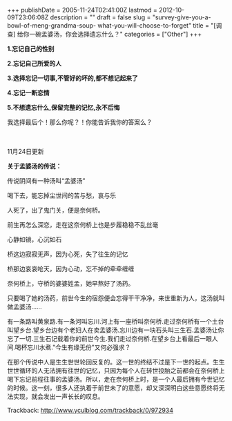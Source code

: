 +++
publishDate = 2005-11-24T02:41:00Z
lastmod = 2012-10-09T23:06:08Z
description = ""
draft = false
slug = "survey-give-you-a-bowl-of-meng-grandma-soup- what-you-will-choose-to-forget"
title = "[调查] 给你一碗孟婆汤，你会选择遗忘什么？"
categories = ["Other"]
+++

**1.忘记自己的性别**

**2.忘记自己所爱的人**

**3.选择忘记一切事,不管好的坏的,都不想记起来了**

**4.忘记一断恋情**

**5.不想遗忘什么,保留完整的记忆,永不后悔**

<div class="spoiler">我选择最后个！那么你呢？！你能告诉我你的答案么？</div>
<br>
<br>
<p class="sublarge">11月24日更新</p>

**关于孟婆汤的传说：**

传说阴间有一种汤叫“孟婆汤”

喝下去，能忘掉尘世间的苦与愁，哀与乐

人死了，出了鬼门关，便是奈何桥。

前生再怎么深恋，走在这奈何桥上也是步履稳稳不乱丝毫

心静如镜，心沉如石

桥这边寂寂无声，因为心死，失了往生的记忆

桥那边哀哀呛天，因为心动，忘不掉的牵牵缠缠

奈何桥上，守桥的婆婆姓孟，她早熬好了汤药。

只要喝了她的汤药，前世今生的宿怨便会忘得干干净净，来世重新为人，这汤就叫做孟婆汤……

有一条路叫黄泉路.有一条河叫忘川.河上有一座桥叫奈何桥.走过奈何桥有一个土台叫望乡台.望乡台边有个老妇人在卖孟婆汤.忘川边有一块石头叫三生石.孟婆汤让你忘了一切.三生石记载着你的前世今生.我们走过奈何桥.在望乡台上看最后一眼人间.喝杯忘川水煮."今生有缘无份"又何必强求？

在那个传说中人是生生世世轮回反复的。这一世的终结不过是下一世的起点。生生世世循环的人无法拥有往世的记忆，只因为每个人在转世投胎之前都会在奈何桥上喝下忘记前程往事的孟婆汤。所以，走在奈何桥上时，是一个人最后拥有今世记忆的时候。这一刻，很多人还执着于前世未了的意愿，却又深深明白这些意愿终将无法实现，就会发出一声长长的叹息。

Trackback: http://www.yculblog.com/trackback/0/972934 
